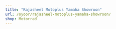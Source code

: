 ```yaml
---
title: "Rajasheel Motoplus Yamaha Showroon"
url: /oyoor/rajasheel-motoplus-yamaha-showroon/
shop: Motorrad
---
```


